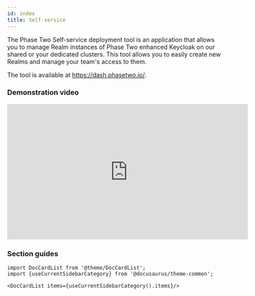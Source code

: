 ```yaml
---
id: index
title: Self-service
---
```


The Phase Two Self-service deployment tool is an application that allows you to manage Realm instances of Phase Two enhanced Keycloak on our shared or your dedicated clusters. This tool allows you to easily create new Realms and manage your team's access to them.

The tool is available at https://dash.phasetwo.io/.

### Demonstration video

<iframe width="560" height="315" src="https://www.youtube.com/embed/zzJPmwrEHmU" title="YouTube video player" frameborder="0" allow="accelerometer; autoplay; clipboard-write; encrypted-media; gyroscope; picture-in-picture" allowfullscreen></iframe>

### Section guides

```mdx-code-block
import DocCardList from '@theme/DocCardList';
import {useCurrentSidebarCategory} from '@docusaurus/theme-common';

<DocCardList items={useCurrentSidebarCategory().items}/>
```
